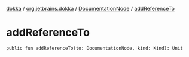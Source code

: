 [dokka](../../index.md) / [org.jetbrains.dokka](../index.md) / [DocumentationNode](index.md) / [addReferenceTo](addReferenceTo.md)

# addReferenceTo

```
public fun addReferenceTo(to: DocumentationNode, kind: Kind): Unit
```
